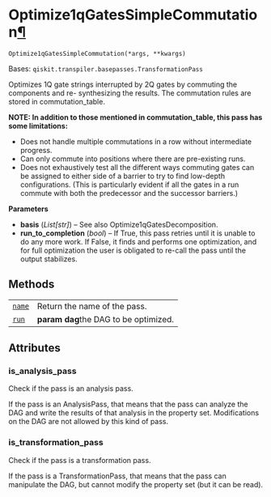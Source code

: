# Optimize1qGatesSimpleCommutation[¶](#optimize1qgatessimplecommutation "Permalink to this headline")

<span id="undefined" />

`Optimize1qGatesSimpleCommutation(*args, **kwargs)`

Bases: `qiskit.transpiler.basepasses.TransformationPass`

Optimizes 1Q gate strings interrupted by 2Q gates by commuting the components and re- synthesizing the results. The commutation rules are stored in commutation\_table.

**NOTE: In addition to those mentioned in commutation\_table, this pass has some limitations:**

*   Does not handle multiple commutations in a row without intermediate progress.
*   Can only commute into positions where there are pre-existing runs.
*   Does not exhaustively test all the different ways commuting gates can be assigned to either side of a barrier to try to find low-depth configurations. (This is particularly evident if all the gates in a run commute with both the predecessor and the successor barriers.)

**Parameters**

*   **basis** (*List\[str]*) – See also Optimize1qGatesDecomposition.
*   **run\_to\_completion** (*bool*) – If True, this pass retries until it is unable to do any more work. If False, it finds and performs one optimization, and for full optimization the user is obligated to re-call the pass until the output stabilizes.

## Methods

|                                                                                                                                                                                                          |                                       |
| -------------------------------------------------------------------------------------------------------------------------------------------------------------------------------------------------------- | ------------------------------------- |
| [`name`](qiskit.transpiler.passes.Optimize1qGatesSimpleCommutation.name#qiskit.transpiler.passes.Optimize1qGatesSimpleCommutation.name "qiskit.transpiler.passes.Optimize1qGatesSimpleCommutation.name") | Return the name of the pass.          |
| [`run`](qiskit.transpiler.passes.Optimize1qGatesSimpleCommutation.run#qiskit.transpiler.passes.Optimize1qGatesSimpleCommutation.run "qiskit.transpiler.passes.Optimize1qGatesSimpleCommutation.run")     | **param dag**the DAG to be optimized. |

## Attributes

<span id="undefined" />

### is\_analysis\_pass

Check if the pass is an analysis pass.

If the pass is an AnalysisPass, that means that the pass can analyze the DAG and write the results of that analysis in the property set. Modifications on the DAG are not allowed by this kind of pass.

<span id="undefined" />

### is\_transformation\_pass

Check if the pass is a transformation pass.

If the pass is a TransformationPass, that means that the pass can manipulate the DAG, but cannot modify the property set (but it can be read).
